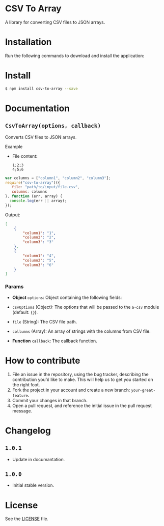 CSV To Array
============
A library for converting CSV files to JSON arrays.

# Installation
Run the following commands to download and install the application:

Install
=======
```sh
$ npm install csv-to-array --save
```


# Documentation
## `CsvToArray(options, callback)`
Converts CSV files to JSON arrays.

Example

 - File content:

   ```csv
   1;2;3
   4;5;6
   ```

```js
var columns = ["column1", "column2", "column3"];
require("csv-to-array")({
   file: "path/to/input/file.csv",
   columns: columns
}, function (err, array) {
  console.log(err || array);
});
```

Output:

```json
[
    {
        "column1": "1",
        "column2": "2",
        "column3": "3"
    },
    {
        "column1": "4",
        "column2": "5",
        "column3": "6"
    }
]
```

### Params
- **Object** `options`: Object containing the following fields:
 - `csvOptions` (Object): The options that will be passed to the `a-csv` module (default: `{}`).
 - `file` (String): The CSV file path.
 - `collumns` (Array): An array of strings with the columns from CSV file.

- **Function** `callback`: The callback function.



# How to contribute

1. File an issue in the repository, using the bug tracker, describing the
   contribution you'd like to make. This will help us to get you started on the
   right foot.
2. Fork the project in your account and create a new branch:
   `your-great-feature`.
3. Commit your changes in that branch.
4. Open a pull request, and reference the initial issue in the pull request
   message.

# Changelog
## `1.0.1`
 - Update in documantation.

## `1.0.0`
 - Initial stable version.

# License
See the [LICENSE](./LICENSE) file.

